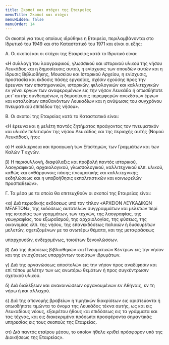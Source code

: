 ```yaml
---
title: Σκοποί και στόχοι της Εταιρείας
menuTitle: Σκοποί και στόχοι
menuHidden: false
menuOrder: 14
---
```


Οι σκοποί για τους οποίους ιδρύθηκε η Εταιρεία, περιλαμβάνονται στο Ιδρυτικό του 1949 και στο Καταστατικό του 1971 και είναι οι εξής: 

Α. Οι σκοποί και οι στόχοι της Εταιρείας κατά το Ιδρυτικό είναι:

«Η συλλογή του λαογραφικού, γλωσσικού και ιστορικού υλικού της νήσου Λευκάδος και η δημοσίευσις αυτού, η ενίσχυσις των σπουδών αυτών και η ίδρυσις Βιβλιοθήκης, Μουσείου και Ιστορικού Αρχείου, η ενίσχυσις, προστασία και έκδοσις πάσης εργασίας, σχέσιν εχούσης προς την έρευναν των επιστημονικών, ιστορικών, φιλολογικών και καλλιτεχνικών εν γένει έργων των αναφερομένων εις την νήσον Λευκάδα ή οπωσδήποτε μετ’ αυτής συνδεομένων, η δημοσίευσις περεμφερών ανεκδότων έργων και καταλοίπων αποθανόντων Λευκαδίων και η ανύψωσις του συγχρόνου πνευματικού επιπέδου της νήσου».

Β. Οι σκοποί της Εταιρείας κατά το Καταστατικό είναι:

«Η έρευνα και η μελέτη παντός ζητήματος προάγοντος τον πνευματικόν και υλικόν πολιτισμόν της νήσου Λευκάδος και της περιοχής αυτής \(Νομού Λευκάδος\), ήτοι:

α\) Η καλλιέργεια και προαγωγή των Επιστημών, των Γραμμάτων και των Καλών Τ εχνών.

β\) Η περισυλλογή, διαφύλαξις και προβολή παντός ιστορικού, λαογραφικού, αρχαιολογικού, γλωσσολογικού, καλλιτεχνικού κλπ. υλικού, καθώς και ενθάρρυνσις πάσης πνευματικής και καλλιτεχνικής εκδηλώσεως και η υποβοήθησις εκπολιτιστικών και κοινωφελών προσπαθειών». 

Γ. Τα μέσα με τα οποία θα επιτευχθούν οι σκοποί της Εταιρείας είναι: 

«α\) Διά περιοδικής εκδόσεως υπό τον τίτλον «ΑΡΧΕΙΟΝ ΛΕΥΚΑΔΙΚΩΝ ΜΕΛΕΤΩΝ», της εκδόσεως αυτοτελών συγγραμμάτων και μελετών περί της ιστορίας των γραμμάτων, των τεχνών, της λαογραφίας, της γεωγραφίας, του εξωραϊσμού, της αρχαιολογίας, της φύσεως, της οικονομίας κλπ. της νήσου, της επανεκδόσεως παλαιών ή δυσευρέτων μελετών, σχετιζομένων με τα ανωτέρω θέματα, και της μεταφράσεως

υπαρχουσών, ενδεχομένως, τοιούτων ξενογλώσσων.

β\) Διά της ιδρύσεως βιβλιοθηκών και Πνευματικών Κέντρων εις την νήσον και της ενισχύσεως υπαρχόντων τοιούτων ιδρυμάτων.

γ\) Διά της οργανώσεως αποστολών εις την νήσον προς αναδίφησιν και επί τόπου μελέτην των ως ανωτέρω θεμάτων ή προς συγκέντρωσιν σχετικού υλικού.

δ\) Διά διαλέξεων και ανακοινώσεων οργανουμένων εν Αθήναις, εν τη νήσω ή και αλλαχού.

ε\) Διά της απονομής βραβείων ή τιμητικών διακρίσεων εις αριστεύοντα ή οπωσδήποτε τιμώντα το όνομα της Λευκάδος τέκνα αυτής, ως και εις Λευκαδίους νέους, εξαιρέτου ήθους και επιδόσεως εις τα γράμματα και τας τέχνας, και εις διακεκριμένα πρόσωπα προσφέροντα σημαντικάς υπηρεσίας εις τους σκοπούς της Εταιρείας.

στ\) Διά παντός εταίρου μέσου, το οποίον ήθελε κριθεί πρόσφορον υπό της Διοικήσεως της Εταιρείας».
